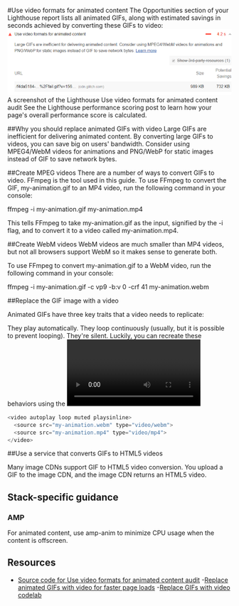 #Use video formats for animated content
The Opportunities section of your Lighthouse report lists all animated GIFs, along with estimated savings in seconds achieved by converting these GIFs to video:
![img1](./img/efficient-animated-content-1.png)
A screenshot of the Lighthouse Use video formats for animated content audit
See the Lighthouse performance scoring post to learn how your page's overall performance score is calculated.

##Why you should replace animated GIFs with video
Large GIFs are inefficient for delivering animated content. By converting large GIFs to videos, you can save big on users' bandwidth. Consider using MPEG4/WebM videos for animations and PNG/WebP for static images instead of GIF to save network bytes.

##Create MPEG videos
There are a number of ways to convert GIFs to video. FFmpeg is the tool used in this guide. To use FFmpeg to convert the GIF, my-animation.gif to an MP4 video, run the following command in your console:

ffmpeg -i my-animation.gif my-animation.mp4

This tells FFmpeg to take my-animation.gif as the input, signified by the -i flag, and to convert it to a video called my-animation.mp4.

##Create WebM videos
WebM videos are much smaller than MP4 videos, but not all browsers support WebM so it makes sense to generate both.

To use FFmpeg to convert my-animation.gif to a WebM video, run the following command in your console:

ffmpeg -i my-animation.gif -c vp9 -b:v 0 -crf 41 my-animation.webm

##Replace the GIF image with a video

Animated GIFs have three key traits that a video needs to replicate:

They play automatically.
They loop continuously (usually, but it is possible to prevent looping).
They're silent.
Luckily, you can recreate these behaviors using the <video> element.

```javascript
<video autoplay loop muted playsinline>
  <source src="my-animation.webm" type="video/webm">
  <source src="my-animation.mp4" type="video/mp4">
</video>
```
##Use a service that converts GIFs to HTML5 videos

Many image CDNs support GIF to HTML5 video conversion. You upload a GIF to the image CDN, and the image CDN returns an HTML5 video.

## Stack-specific guidance
### AMP

For animated content, use amp-anim to minimize CPU usage when the content is offscreen.

## Resources

- [Source code for Use video formats for animated content audit](https://github.com/GoogleChrome/lighthouse/blob/master/lighthouse-core/audits/byte-efficiency/efficient-animated-content.js)
-[Replace animated GIFs with video for faster page loads](https://web.dev/replace-gifs-with-videos)
-[Replace GIFs with video codelab](https://web.dev/codelab-replace-gifs-with-video)
